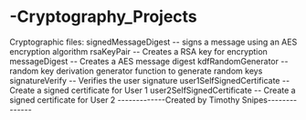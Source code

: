 # -Cryptography_Projects
Cryptographic files:
signedMessageDigest -- signs a message using an AES encryption algorithm
rsaKeyPair -- Creates a RSA key for encryption
messageDigest -- Creates a AES message digest
kdfRandomGenerator -- random key derivation generator function to generate random keys
signatureVerify -- Verifies the user signature
user1SelfSignedCertificate -- Create a signed certificate for User 1
user2SelfSignedCertificate -- Create a signed certificate for User 2
-------------Created by Timothy Snipes--------------
